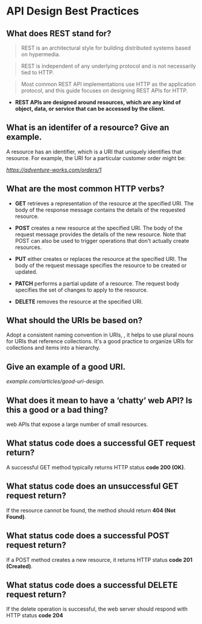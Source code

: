 
# API Design Best Practices

 
##  What does REST stand for?

> REST is an architectural style for building distributed systems based on hypermedia.

> REST is independent of any underlying protocol and is not necessarily tied to HTTP. 

> Most common REST API implementations use HTTP as the application protocol, and this guide focuses on designing REST APIs for HTTP.

   
 * **REST APIs are designed around resources, which are any kind of object, data, or service that can be accessed by the client.**

## What is an identifer of a resource? Give an example.

A resource has an identifier, which is a URI that uniquely identifies that resource. For example, the URI for a particular customer order might be:

*https://adventure-works.com/orders/1*


## What are the most common HTTP verbs?

* **GET** retrieves a representation of the resource at the specified URI. The body of the response message contains the details of the requested resource.

* **POST** creates a new resource at the specified URI. The body of the request message provides the details of the new resource. Note that POST can also be used to trigger operations that don't actually create resources.

* **PUT** either creates or replaces the resource at the specified URI. The body of the request message specifies the resource to be created or updated.

* **PATCH** performs a partial update of a resource. The request body specifies the set of changes to apply to the resource.

* **DELETE** removes the resource at the specified URI.


## What should the URIs be based on?

Adopt a consistent naming convention in URIs, , it helps to use plural nouns for URIs that reference collections.
 It's a good practice to organize URIs for collections and items into a hierarchy. 

##  Give an example of a good URI.

*example.com/articles/good-uri-design.*


## What does it mean to have a ‘chatty’ web API? Is this a good or a bad thing?

 web APIs that expose a large number of small resources.

##  What status code does a successful GET request return?

 A successful GET method typically returns HTTP status **code 200 (OK)**.

##  What status code does an unsuccessful GET request return?

If the resource cannot be found, the method should return **404 (Not Found)**.

## What status code does a successful POST request return?

If a POST method creates a new resource, it returns HTTP status **code 201 (Created)**.

##  What status code does a successful DELETE request return?

If the delete operation is successful, the web server should respond with HTTP status **code 204**
